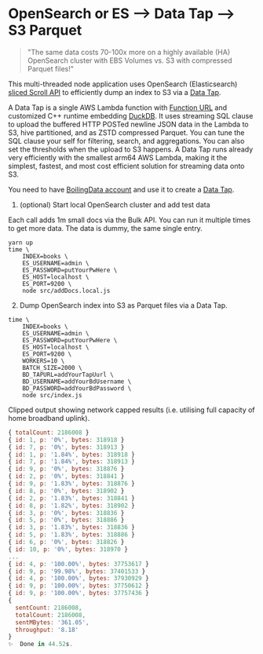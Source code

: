 # OpenSearch or ES --> Data Tap --> S3 Parquet

> "The same data costs 70-100x more on a highly available (HA) OpenSearch cluster with EBS Volumes vs. S3 with compressed Parquet files!"

This multi-threaded node application uses OpenSearch (Elasticsearch) [sliced Scroll API](https://opensearch.org/docs/latest/search-plugins/searching-data/paginate/#scroll-search) to efficiently dump an index to S3 via a [Data Tap](https://github.com/boilingdata/data-taps-template).

A Data Tap is a single AWS Lambda function with [Function URL](https://docs.aws.amazon.com/lambda/latest/dg/lambda-urls.html) and customized C++ runtime embedding [DuckDB](https://www.duckdb.org/). It uses streaming SQL clause to upload the buffered HTTP POSTed newline JSON data in the Lambda to S3, hive partitioned, and as ZSTD compressed Parquet. You can tune the SQL clause your self for filtering, search, and aggregations. You can also set the thresholds when the upload to S3 happens. A Data Tap runs already very efficiently with the smallest arm64 AWS Lambda, making it the simplest, fastest, and most cost efficient solution for streaming data onto S3.

You need to have [BoilingData account](https://github.com/boilingdata/boilingdata-bdcli) and use it to create a [Data Tap](https://github.com/boilingdata/data-taps-template).

1. (optional) Start local OpenSearch cluster and add test data

Each call adds 1m small docs via the Bulk API. You can run it multiple times to get more data. The data is dummy, the same single entry.

```shell
yarn up
time \
    INDEX=books \
    ES_USERNAME=admin \
    ES_PASSWORD=putYourPwHere \
    ES_HOST=localhost \
    ES_PORT=9200 \
    node src/addDocs.local.js
```

2. Dump OpenSearch index into S3 as Parquet files via a Data Tap.

```shell
time \
    INDEX=books \
    ES_USERNAME=admin \
    ES_PASSWORD=putYourPwHere \
    ES_HOST=localhost \
    ES_PORT=9200 \
    WORKERS=10 \
    BATCH_SIZE=2000 \
    BD_TAPURL=addYourTapUurl \
    BD_USERNAME=addYourBdUsername \
    BD_PASSWORD=addYourBdPassword \
    node src/index.js
```

Clipped output showing network capped results (i.e. utilising full capacity of home broadband uplink).

```javascript
{ totalCount: 2186008 }
{ id: 1, p: '0%', bytes: 318918 }
{ id: 7, p: '0%', bytes: 318913 }
{ id: 1, p: '1.84%', bytes: 318918 }
{ id: 7, p: '1.84%', bytes: 318913 }
{ id: 9, p: '0%', bytes: 318876 }
{ id: 2, p: '0%', bytes: 318841 }
{ id: 9, p: '1.83%', bytes: 318876 }
{ id: 8, p: '0%', bytes: 318902 }
{ id: 2, p: '1.83%', bytes: 318841 }
{ id: 8, p: '1.82%', bytes: 318902 }
{ id: 3, p: '0%', bytes: 318836 }
{ id: 5, p: '0%', bytes: 318886 }
{ id: 3, p: '1.83%', bytes: 318836 }
{ id: 5, p: '1.83%', bytes: 318886 }
{ id: 6, p: '0%', bytes: 318826 }
{ id: 10, p: '0%', bytes: 318970 }
...
{ id: 4, p: '100.00%', bytes: 37753617 }
{ id: 9, p: '99.98%', bytes: 37401533 }
{ id: 4, p: '100.00%', bytes: 37930929 }
{ id: 9, p: '100.00%', bytes: 37750612 }
{ id: 9, p: '100.00%', bytes: 37757436 }
{
  sentCount: 2186008,
  totalCount: 2186008,
  sentMBytes: '361.05',
  throughput: '8.18'
}
✨  Done in 44.52s.
```
